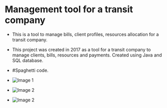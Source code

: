 # Management tool for a transit company
* This is a tool to manage bills, client profiles, resources allocation for a transit company.
* This project was created in 2017 as a tool for a transit company to manage clients, bills, resources and payments. Created using Java and SQL database.
* #Spaghetti code.

* ![Image 1](https://pro2-bar.myportfolio.com/v1/assets/ad5cd568-c38f-48df-a510-52d532fd0694/5791a4c4-6f51-4028-8245-88ea757632ac_rw_600.png?h=f43180e563aa74877ed24b0b83b6c8a0)
* ![Image 2](https://pro2-bar.myportfolio.com/v1/assets/ad5cd568-c38f-48df-a510-52d532fd0694/f24c9a2c-fae8-462c-9465-659729ca0015_rw_600.png?h=f830ff8b7987643e6518c22aeb61e042)
* ![Image 2](https://pro2-bar.myportfolio.com/v1/assets/ad5cd568-c38f-48df-a510-52d532fd0694/de4d147f-c7cd-4c8f-8630-444680d916ee_rw_600.png?h=305cd3bf47223d9cae1c8aef61519fd9)
